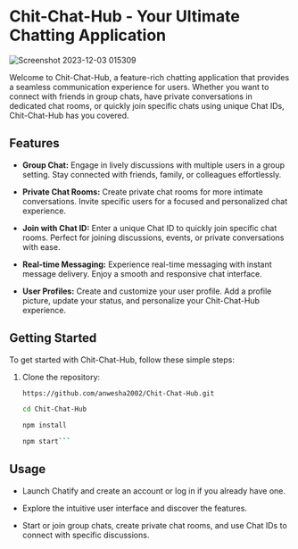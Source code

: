 # Chit-Chat-Hub - Your Ultimate Chatting Application

![Screenshot 2023-12-03 015309](https://github.com/anwesha2002/Chit-Chat-Hub/assets/116761608/bf3b5837-b8a6-4885-964e-47dbe04e0e75)


Welcome to Chit-Chat-Hub, a feature-rich chatting application that provides a seamless communication experience for users. Whether you want to connect with friends in group chats, have private conversations in dedicated chat rooms, or quickly join specific chats using unique Chat IDs, Chit-Chat-Hub has you covered.

## Features

- **Group Chat:** Engage in lively discussions with multiple users in a group setting. Stay connected with friends, family, or colleagues effortlessly.

- **Private Chat Rooms:** Create private chat rooms for more intimate conversations. Invite specific users for a focused and personalized chat experience.

- **Join with Chat ID:** Enter a unique Chat ID to quickly join specific chat rooms. Perfect for joining discussions, events, or private conversations with ease.

- **Real-time Messaging:** Experience real-time messaging with instant message delivery. Enjoy a smooth and responsive chat interface.

- **User Profiles:** Create and customize your user profile. Add a profile picture, update your status, and personalize your Chit-Chat-Hub experience.

## Getting Started

To get started with Chit-Chat-Hub, follow these simple steps:

1. Clone the repository:

   ```bash
   https://github.com/anwesha2002/Chit-Chat-Hub.git

   cd Chit-Chat-Hub

   npm install

   npm start```

## Usage

- Launch Chatify and create an account or log in if you already have one.
  
- Explore the intuitive user interface and discover the features.
  
- Start or join group chats, create private chat rooms, and use Chat IDs to connect with specific discussions.




